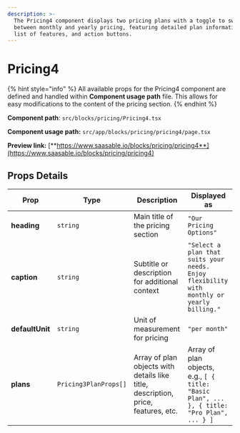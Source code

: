 ```yaml
---
description: >-
  The Pricing4 component displays two pricing plans with a toggle to switch
  between monthly and yearly pricing, featuring detailed plan information, a
  list of features, and action buttons.
---
```


# Pricing4

{% hint style="info" %}
All available props for the Pricing4 component are defined and handled within **Component usage path** file. This allows for easy modifications to the content of the pricing section.
{% endhint %}

**Component path**: `src/blocks/pricing/Pricing4.tsx`

**Component usage path:**  `src/app/blocks/pricing/pricing4/page.tsx`

**Preview link:** [**https://www.saasable.io/blocks/pricing/pricing4**](https://www.saasable.io/blocks/pricing/pricing4)

## Props Details

| Prop            | Type                  | Description                                                                       | Displayed as                                                                                |
| --------------- | --------------------- | --------------------------------------------------------------------------------- | ------------------------------------------------------------------------------------------- |
| **heading**     | `string`              | Main title of the pricing section                                                 | `"Our Pricing Options"`                                                                     |
| **caption**     | `string`              | Subtitle or description for additional context                                    | `"Select a plan that suits your needs. Enjoy flexibility with monthly or yearly billing."`  |
| **defaultUnit** | `string`              | Unit of measurement for pricing                                                   | `"per month"`                                                                               |
| **plans**       | `Pricing3PlanProps[]` | Array of plan objects with details like title, description, price, features, etc. | Array of plan objects, e.g., `[ { title: "Basic Plan", ... }, { title: "Pro Plan", ... } ]` |
